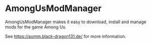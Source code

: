 # AmongUsModManager
AmongUsModManager makes it easy to download, install and manage mods for the game Among Us.

See https://aumm.black-dragon131.de/ for more information.
